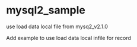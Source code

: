 # mysql2_sample
use load data local file from mysq2_v2.1.0

Add example to use load data local infile for record
